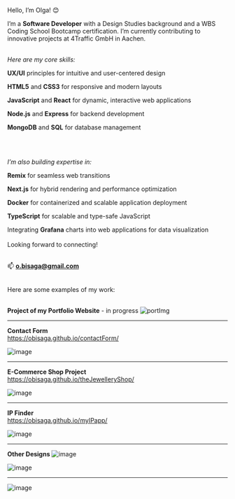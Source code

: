 Hello, I’m Olga! 😊

I’m a **Software Developer** with a Design Studies background and a WBS Coding School Bootcamp certification. I’m currently contributing to innovative projects at 4Traffic GmbH in Aachen.
<br><br>

_Here are my core skills:_<br>



**UX/UI** principles for intuitive and user-centered design

**HTML5** and **CSS3** for responsive and modern layouts

**JavaScript** and **React** for dynamic, interactive web applications

**Node.js** and **Express** for backend development

**MongoDB** and **SQL** for database management



<br><br>

_I’m also building expertise in:_<br>



**Remix** for seamless web transitions

**Next.js** for hybrid rendering and performance optimization

**Docker** for containerized and scalable application deployment

**TypeScript** for scalable and type-safe JavaScript

Integrating **Grafana** charts into web applications for data visualization
<br><br>
Looking forward to connecting!
<br><br>
  
📫 **o.bisaga@gmail.com**
<br><br>

Here are some examples of my work:
<br><br>

**Project of my Portfolio Website** - in progress
![portImg](https://github.com/user-attachments/assets/f6744715-67d8-4a80-a3f2-63eca1700eb7)

________________________________________________________________________________________________________________


**Contact Form**<br>
https://obisaga.github.io/contactForm/

![image](https://github.com/obisaga/contactForm/assets/134201947/3dd32f08-03bc-4ff2-a025-a33b39dee59e)


________________________________________________________________________________________________________________


**E-Commerce Shop Project**<br>
https://obisaga.github.io/theJewelleryShop/   

![image](https://github.com/obisaga/ecommerceClient/assets/134201947/06f0d867-15da-4afe-95c3-b6b22ae047ef)
________________________________________________________________________________________________________________


**IP Finder**<br>
https://obisaga.github.io/myIPapp/

![image](https://github.com/obisaga/myIPapp/assets/134201947/7b7d8453-f9e3-476b-b23a-087fdd5987c1)

________________________________________________________________________________________________________________


**Other Designs**
![image](https://github.com/obisaga/dogbreedsMongo/assets/134201947/b6c3e5f3-571c-4d1e-8851-ffcf41d7545b)

![image](https://github.com/obisaga/dogbreedsMongo/assets/134201947/62a94253-782e-45de-b494-41cbaa9c3579)

________________________________________________________________________________________________________________

![image](https://github.com/obisaga/Cookbook/assets/134201947/2fd41e46-ed2f-45f6-a17f-02288fb7c891)
